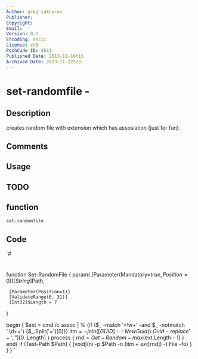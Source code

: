```yaml
---
Author: greg zakharov
Publisher: 
Copyright: 
Email: 
Version: 0.1
Encoding: ascii
License: cc0
PoshCode ID: 4611
Published Date: 2013-11-16t15
Archived Date: 2013-11-22t23
---
```


# set-randomfile - 

## Description

creates random file with extension which has assosiation (just for fun).

## Comments



## Usage



## TODO



## function

`set-randomfile`

## Code

`#
 #
 function Set-RandomFile {
   param(
     [Parameter(Mandatory=$true,
                Position=0)]
     [String]$Path,
     
     [Parameter(Position=1)]
     [ValidateRange(0, 31)]
     [Int32]$Length = 7
   )
   
   begin {
     $ext = cmd /c assoc | % {if ($_ -match '=\w+' -and $_ -notmatch '.\d+=') {$_.Split('=')[0]}}
     $itm = -join ([GUID]::NewGuid().Guid -replace '-', '')[0..$Length]
   }
   process {
     $rnd = Get-Random -max ($ext.Length - 1)
   }
   end{
     if (Test-Path $Path) {
       [void](ni -p $Path -n $($itm + $ext[$rnd]) -t File -fo)
     }
   }
 }
`


